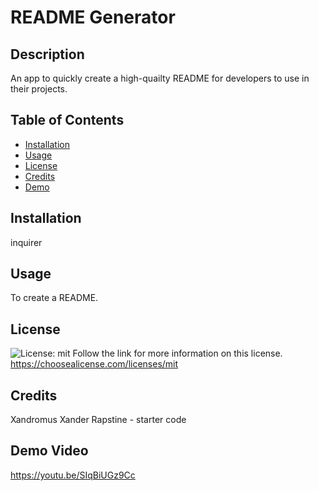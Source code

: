 # README Generator

## Description
An app to quickly create a high-quailty README for developers to use in their projects.

## Table of Contents
* [Installation](#installation)
* [Usage](#usage)
* [License](#license) 
* [Credits](#credits) 
* [Demo](#demo-video) 

## Installation
inquirer

## Usage
To create a README.

## License
![License: mit](https://img.shields.io/badge/License-mit-blue.svg)
Follow the link for more information on this license. https://choosealicense.com/licenses/mit

## Credits
Xandromus Xander Rapstine - starter code

## Demo Video
https://youtu.be/SIqBiUGz9Cc
